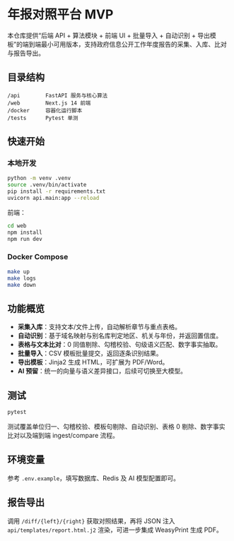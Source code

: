 # 年报对照平台 MVP

本仓库提供“后端 API + 算法模块 + 前端 UI + 批量导入 + 自动识别 + 导出模板”的端到端最小可用版本，支持政府信息公开工作年度报告的采集、入库、比对与报告导出。

## 目录结构

```
/api        FastAPI 服务与核心算法
/web        Next.js 14 前端
/docker     容器化运行脚本
/tests      Pytest 单测
```

## 快速开始

### 本地开发

```bash
python -m venv .venv
source .venv/bin/activate
pip install -r requirements.txt
uvicorn api.main:app --reload
```

前端：

```bash
cd web
npm install
npm run dev
```

### Docker Compose

```bash
make up
make logs
make down
```

## 功能概览

- **采集入库**：支持文本/文件上传，自动解析章节与重点表格。
- **自动识别**：基于域名映射与别名库判定地区、机关与年份，并返回置信度。
- **表格与文本比对**：0 同值剔除、勾稽校验、句级语义匹配、数字事实抽取。
- **批量导入**：CSV 模板批量提交，返回逐条识别结果。
- **导出模板**：Jinja2 生成 HTML，可扩展为 PDF/Word。
- **AI 预留**：统一的向量与语义差异接口，后续可切换至大模型。

## 测试

```bash
pytest
```

测试覆盖单位归一、勾稽校验、模板句剔除、自动识别、表格 0 剔除、数字事实比对以及端到端 ingest/compare 流程。

## 环境变量

参考 `.env.example`，填写数据库、Redis 及 AI 模型配置即可。

## 报告导出

调用 `/diff/{left}/{right}` 获取对照结果，再将 JSON 注入 `api/templates/report.html.j2` 渲染，可进一步集成 WeasyPrint 生成 PDF。
